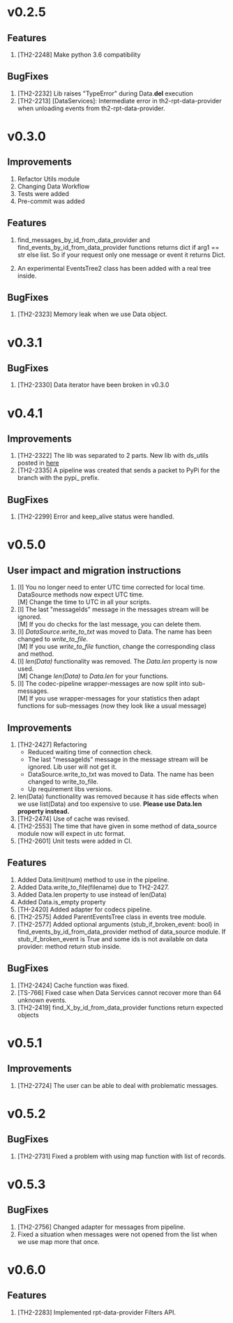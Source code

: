 # v0.2.5

## Features

1. [TH2-2248] Make python 3.6 compatibility

## BugFixes

1. [TH2-2232] Lib raises "TypeError" during Data.__del__ execution
2. [TH2-2213] [DataServices]: Intermediate error in th2-rpt-data-provider when unloading events from
   th2-rpt-data-provider.

# v0.3.0

## Improvements

1. Refactor Utils module
2. Changing Data Workflow
3. Tests were added
4. Pre-commit was added

## Features

1. find_messages_by_id_from_data_provider and find_events_by_id_from_data_provider functions returns dict if arg1 == str
   else list. So if your request only one message or event it returns Dict.

2. An experimental EventsTree2 class has been added with a real tree inside.

## BugFixes

1. [TH2-2323] Memory leak when we use Data object.

# v0.3.1

## BugFixes

1. [TH2-2330] Data iterator have been broken in v0.3.0

# v0.4.1

## Improvements

1. [TH2-2322] The lib was separated to 2 parts. New lib with ds_utils posted
   in [here](https://github.com/th2-net/th2-data-services-utils)
2. [TH2-2335] A pipeline was created that sends a packet to PyPi for the branch with the pypi_ prefix.

## BugFixes

1. [TH2-2299] Error and keep_alive status were handled.

# v0.5.0

## User impact and migration instructions

1. [I] You no longer need to enter UTC time corrected for local time. DataSource methods now expect UTC time.  
   [M] Change the time to UTC in all your scripts.
2. [I] The last "messageIds" message in the messages stream will be ignored.  
   [M] If you do checks for the last message, you can delete them.
3. [I] _DataSource.write_to_txt_ was moved to Data. The name has been changed to _write_to_file_.  
   [M] If you use _write_to_file_ function, change the corresponding class and method.
4. [I] _len(Data)_ functionality was removed. The _Data.len_ property is now used.  
   [M] Change _len(Data)_ to _Data.len_ for your functions.
5. [I] The codec-pipeline wrapper-messages are now split into sub-messages.  
   [M] If you use wrapper-messages for your statistics then adapt functions for sub-messages (now they look like a usual
   message)

## Improvements

1. [TH2-2427] Refactoring
    - Reduced waiting time of connection check.
    - The last "messageIds" message in the message stream will be ignored. Lib user will not get it.
    - DataSource.write_to_txt was moved to Data. The name has been changed to write_to_file.
    - Up requirement libs versions.
2. len(Data) functionality was removed because it has side effects when we use list(Data)
   and too expensive to use. **Please use Data.len property instead.**
3. [TH2-2474] Use of cache was revised.
4. [TH2-2553] The time that have given in some method of data_source module now will expect in utc format.
5. [TH2-2601] Unit tests were added in CI.

## Features

1. Added Data.limit(num) method to use in the pipeline.
2. Added Data.write_to_file(filename) due to TH2-2427.
3. Added Data.len property to use instead of len(Data)
4. Added Data.is_empty property
5. [TH-2420] Added adapter for codecs pipeline.
6. [TH2-2575] Added ParentEventsTree class in events tree module.
7. [TH2-2577] Added optional arguments (stub_if_broken_event: bool) in find_events_by_id_from_data_provider method of
   data_source module. If stub_if_broken_event is True and some ids is not available on data provider: method return
   stub inside.

## BugFixes

1. [TH2-2424] Cache function was fixed.
2. [TS-766] Fixed case when Data Services cannot recover more than 64 unknown events.
3. [TH2-2419] find_X_by_id_from_data_provider functions return expected objects

# v0.5.1

## Improvements

1. [TH2-2724] The user can be able to deal with problematic messages.

# v0.5.2

## BugFixes

1. [TH2-2731] Fixed a problem with using map function with list of records.

# v0.5.3

## BugFixes

1. [TH2-2756] Changed adapter for messages from pipeline.
2. Fixed a situation when messages were not opened from the list when we use map more that once.

# v0.6.0

## Features

1. [TH2-2283] Implemented rpt-data-provider Filters API.
